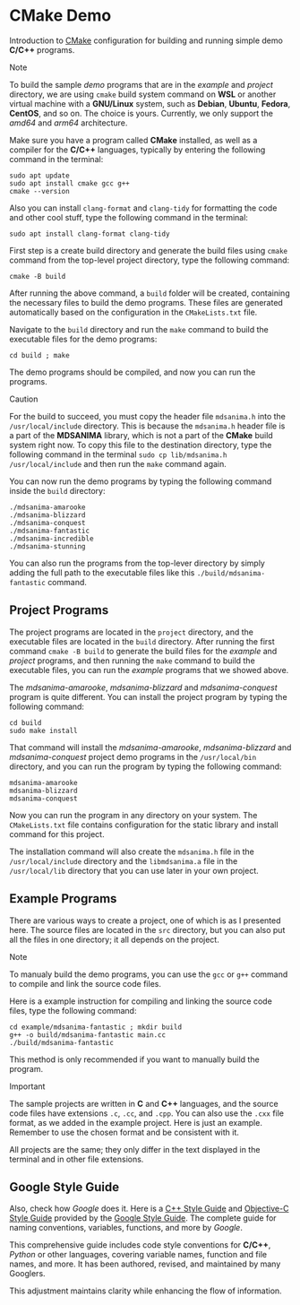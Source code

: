 # CMake Demo

Introduction to [CMake](https://cmake.org/) configuration for building and running simple demo
**C/C++** programs.

> [!NOTE]
>
> To build the sample _demo_ programs that are in the _example_ and _project_ directory, we are
> using `cmake` build system command on **WSL** or another virtual machine with a **GNU/Linux**
> system, such as **Debian**, **Ubuntu**, **Fedora**, **CentOS**, and so on. The choice is yours.
> Currently, we only support the _amd64_ and _arm64_ architecture.

Make sure you have a program called **CMake** installed, as well as a compiler for the **C/C++**
languages, typically by entering the following command in the terminal:

```shell
sudo apt update
sudo apt install cmake gcc g++
cmake --version
```

Also you can install `clang-format` and `clang-tidy` for formatting the code and other cool stuff,
type the following command in the terminal:

```shell
sudo apt install clang-format clang-tidy
```

First step is a create build directory and generate the build files using `cmake` command from the
top-level project directory, type the following command:

```shell
cmake -B build
```

After running the above command, a `build` folder will be created, containing the necessary files to
build the demo programs. These files are generated automatically based on the configuration in the
`CMakeLists.txt` file.

Navigate to the `build` directory and run the `make` command to build the executable files for the
demo programs:

```shell
cd build ; make
```

The demo programs should be compiled, and now you can run the programs.

> [!CAUTION]
>
> For the build to succeed, you must copy the header file `mdsanima.h` into the `/usr/local/include`
> directory. This is because the `mdsanima.h` header file is a part of the **MDSANIMA** library,
> which is not a part of the **CMake** build system right now. To copy this file to the destination
> directory, type the following command in the terminal `sudo cp lib/mdsanima.h /usr/local/include`
> and then run the `make` command again.

You can now run the demo programs by typing the following command inside the `build` directory:

```shell
./mdsanima-amarooke
./mdsanima-blizzard
./mdsanima-conquest
./mdsanima-fantastic
./mdsanima-incredible
./mdsanima-stunning
```

You can also run the programs from the top-lever directory by simply adding the full path to the
executable files like this `./build/mdsanima-fantastic` command.

## Project Programs

The project programs are located in the `project` directory, and the executable files are located in
the `build` directory. After running the first command `cmake -B build` to generate the build files
for the _example_ and _project_ programs, and then running the `make` command to build the
executable files, you can run the _example_ programs that we showed above.

The _mdsanima-amarooke_, _mdsanima-blizzard_ and _mdsanima-conquest_ program is quite different. You
can install the project program by typing the following command:

```shell
cd build
sudo make install
```

That command will install the _mdsanima-amarooke_, _mdsanima-blizzard_ and _mdsanima-conquest_
project demo programs in the `/usr/local/bin` directory, and you can run the program by typing the
following command:

```shell
mdsanima-amarooke
mdsanima-blizzard
mdsanima-conquest
```

Now you can run the program in any directory on your system. The `CMakeLists.txt` file contains
configuration for the static library and install command for this project.

The installation command will also create the `mdsanima.h` file in the `/usr/local/include`
directory and the `libmdsanima.a` file in the `/usr/local/lib` directory that you can use later in
your own project.

## Example Programs

There are various ways to create a project, one of which is as I presented here. The source files
are located in the `src` directory, but you can also put all the files in one directory; it all
depends on the project.

> [!NOTE]
>
> To manualy build the demo programs, you can use the `gcc` or `g++` command to compile and link the
> source code files.

Here is a example instruction for compiling and linking the source code files, type the following
command:

```shell
cd example/mdsanima-fantastic ; mkdir build
g++ -o build/mdsanima-fantastic main.cc
./build/mdsanima-fantastic
```

This method is only recommended if you want to manually build the program.

> [!IMPORTANT]
>
> The sample projects are written in **C** and **C++** languages, and the source code files have
> extensions `.c`, `.cc`, and `.cpp`. You can also use the `.cxx` file format, as we added in the
> example project. Here is just an example. Remember to use the chosen format and be consistent with
> it.

All projects are the same; they only differ in the text displayed in the terminal and in other file
extensions.

## Google Style Guide

Also, check how _Google_ does it. Here is a
[C++ Style Guide](https://google.github.io/styleguide/cppguide.html) and
[Objective-C Style Guide](https://google.github.io/styleguide/objcguide.html) provided by the
[Google Style Guide](https://github.com/google/styleguide). The complete guide for naming
conventions, variables, functions, and more by _Google_.

This comprehensive guide includes code style conventions for **C/C++**, _Python_ or other languages,
covering variable names, function and file names, and more. It has been authored, revised, and
maintained by many Googlers.

This adjustment maintains clarity while enhancing the flow of information.
